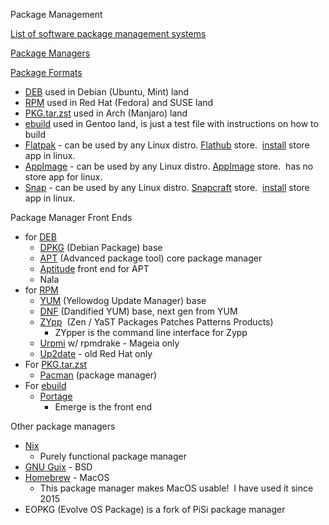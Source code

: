 Package Management

[List of software package management systems](https://en.wikipedia.org/wiki/List_of_software_package_management_systems#Linux)

[Package Managers](https://en.wikipedia.org/wiki/Package_manager)

[Package Formats](https://en.wikipedia.org/wiki/Package_format)

- [DEB](https://en.wikipedia.org/wiki/Deb_%28file_format%29) used in Debian (Ubuntu, Mint) land
- [RPM](https://en.wikipedia.org/wiki/RPM_Package_Manager) used in Red Hat (Fedora) and SUSE land
- [PKG.tar.zst](https://wiki.archlinux.org/title/pacman) used in Arch (Manjaro) land
- [ebuild](https://wiki.gentoo.org/wiki/Ebuild) used in Gentoo land, is just a test file with instructions on how to build
- [Flatpak](https://en.wikipedia.org/wiki/Flatpak) - can be used by any Linux distro. [Flathub](https://flathub.org/apps) store.  [install](https://flatpak.org/setup/Debian) store app in linux.
- [AppImage](https://en.wikipedia.org/wiki/AppImage) - can be used by any Linux distro. [AppImage](https://appimage.github.io/apps/) store.  has no store app for linux.
- [Snap](https://en.wikipedia.org/wiki/Snap_%28software%29) - can be used by any Linux distro. [Snapcraft](https://snapcraft.io/store) store.  [install](https://snapcraft.io/install/snap-store/debian) store app in linux.

Package Manager Front Ends 

- for [DEB](https://en.wikipedia.org/wiki/Deb_%28file_format%29)
    - [DPKG](https://en.wikipedia.org/wiki/Dpkg) (Debian Package) base 
    - [APT](https://en.wikipedia.org/wiki/APT_%28software%29) (Advanced package tool) core package manager
    - [Aptitude](https://en.wikipedia.org/wiki/Aptitude_%28software%29) front end for APT
    - Nala
- for [RPM](https://en.wikipedia.org/wiki/RPM_Package_Manager)
    - [YUM](https://en.wikipedia.org/wiki/Yum_%28software%29) (Yellowdog Update Manager) base
    - [DNF](https://en.wikipedia.org/wiki/DNF_%28software%29) (Dandified YUM) base, next gen from YUM
    - [ZYpp](https://en.wikipedia.org/wiki/ZYpp)  (Zen / YaST Packages Patches Patterns Products)
        - ZYpper is the command line interface for Zypp
    - [Urpmi](https://en.wikipedia.org/wiki/Urpmi) w/ rpmdrake - Mageia only
    - [Up2date](https://en.wikipedia.org/wiki/Up2date) - old Red Hat only
- For [PKG.tar.zst](https://wiki.archlinux.org/title/pacman) 
    - [Pacman](https://en.wikipedia.org/wiki/Arch_Linux#Pacman) (package manager)
- For [ebuild](https://wiki.gentoo.org/wiki/Ebuild)
    - [Portage](https://en.wikipedia.org/wiki/Portage_%28software%29#Emerge)
        - Emerge is the front end

Other package managers

- [Nix](https://nixos.org/) 
    - Purely functional package manager
- [GNU Guix](https://en.wikipedia.org/wiki/GNU_Guix) - BSD
- [Homebrew](https://en.wikipedia.org/wiki/Homebrew_%28package_manager%29) - MacOS
    - This package manager makes MacOS usable!  I have used it since 2015
- EOPKG (Evolve OS Package) is a fork of PiSi package manager

